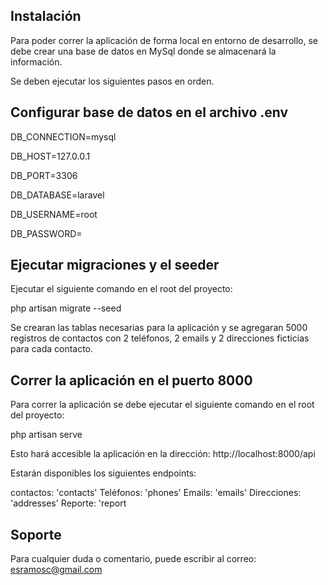 ## Instalación

Para poder correr la aplicación de forma local en entorno de desarrollo, se debe crear una base de datos en MySql donde se almacenará la información.

Se deben ejecutar los siguientes pasos en orden.

## Configurar base de datos en el archivo .env

DB_CONNECTION=mysql

DB_HOST=127.0.0.1

DB_PORT=3306

DB_DATABASE=laravel

DB_USERNAME=root

DB_PASSWORD=


## Ejecutar migraciones y el seeder

Ejecutar el siguiente comando en el root del proyecto:

php artisan migrate --seed

Se crearan las tablas necesarias para la aplicación y se agregaran 5000 registros de contactos con 2 teléfonos, 2 emails y 2 direcciones ficticias para cada contacto.

## Correr la aplicación en el puerto 8000

Para correr la aplicación se debe ejecutar el siguiente comando en el root del proyecto:

php artisan serve

Esto hará accesible la aplicación en la dirección: http://localhost:8000/api

Estarán disponibles los siguientes endpoints:

contactos: 'contacts'
Teléfonos: 'phones'
Emails: 'emails'
Direcciones: 'addresses'
Reporte: 'report

## Soporte

Para cualquier duda o comentario, puede escribir al correo: esramosc@gmail.com

